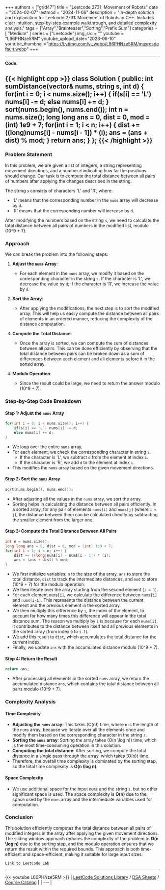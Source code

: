 
+++
authors = ["grid47"]
title = "Leetcode 2731: Movement of Robots"
date = "2024-02-07"
lastmod = "2024-11-06"
description = "In-depth solution and explanation for Leetcode 2731: Movement of Robots in C++. Includes clear intuition, step-by-step example walkthrough, and detailed complexity analysis."
tags = ["Array","Brainteaser","Sorting","Prefix Sum"]
categories = [
    "Medium"
]
series = ["Leetcode"]
img_src = ""
youtube = "L86PHNze5RM"
youtube_upload_date="2023-06-10"
youtube_thumbnail="https://i.ytimg.com/vi_webp/L86PHNze5RM/maxresdefault.webp"
+++



---
**Code:**

{{< highlight cpp >}}
class Solution {
public:
    int sumDistance(vector<int>& nums, string s, int d) {
        for(int i = 0; i < nums.size(); i++) {
            if(s[i] == 'L') nums[i] -= d;
            else nums[i] += d;
        }
        sort(nums.begin(), nums.end());
        int n = nums.size();
        long long ans = 0, dist = 0, mod = (int) 1e9 + 7;
        for(int i = 1; i < n; i++) {
            dist += ((long)nums[i] - nums[i - 1]) * (i);
            ans = (ans + dist) % mod;
        }
        return ans;
    }
};
{{< /highlight >}}
---

### Problem Statement

In this problem, we are given a list of integers, a string representing movement directions, and a number `d` indicating how far the positions should change. Our task is to compute the total distance between all pairs of numbers after applying the changes described in the string.

The string `s` consists of characters 'L' and 'R', where:
- 'L' means that the corresponding number in the `nums` array will decrease by `d`.
- 'R' means that the corresponding number will increase by `d`.

After modifying the numbers based on the string `s`, we need to calculate the total distance between all pairs of numbers in the modified list, modulo \(10^9 + 7\).

### Approach

We can break the problem into the following steps:

1. **Adjust the `nums` Array**: 
   - For each element in the `nums` array, we modify it based on the corresponding character in the string `s`. If the character is 'L', we decrease the value by `d`; if the character is 'R', we increase the value by `d`.

2. **Sort the Array**:
   - After applying the modifications, the next step is to sort the modified array. This will help us easily compute the distance between all pairs of elements in an ordered manner, reducing the complexity of the distance computation.

3. **Compute the Total Distance**:
   - Once the array is sorted, we can compute the sum of distances between all pairs. This can be done efficiently by observing that the total distance between pairs can be broken down as a sum of differences between each element and all elements before it in the sorted array.

4. **Modulo Operation**:
   - Since the result could be large, we need to return the answer modulo \(10^9 + 7\).

### Step-by-Step Code Breakdown

#### Step 1: Adjust the `nums` Array

```cpp
for(int i = 0; i < nums.size(); i++) {
    if(s[i] == 'L') nums[i] -= d;
    else nums[i] += d;
}
```

- We loop over the entire `nums` array.
- For each element, we check the corresponding character in string `s`. 
  - If the character is 'L', we subtract `d` from the element at index `i`.
  - If the character is 'R', we add `d` to the element at index `i`.
- This modifies the `nums` array based on the given movement directions.

#### Step 2: Sort the `nums` Array

```cpp
sort(nums.begin(), nums.end());
```

- After adjusting all the values in the `nums` array, we sort the array.
- Sorting helps in calculating the distance between all pairs efficiently. In a sorted array, for any pair of elements `nums[i]` and `nums[j]` (where `i < j`), the distance between them can be calculated directly by subtracting the smaller element from the larger one.

#### Step 3: Compute the Total Distance Between All Pairs

```cpp
int n = nums.size();
long long ans = 0, dist = 0, mod = (int) 1e9 + 7;
for(int i = 1; i < n; i++) {
    dist += ((long)nums[i] - nums[i - 1]) * (i);
    ans = (ans + dist) % mod;
}
```

- We first initialize variables: `n` to the size of the array, `ans` to store the total distance, `dist` to track the intermediate distances, and `mod` to store \(10^9 + 7\) for the modulo operation.
- We then iterate over the array starting from the second element (`i = 1`).
- For each element `nums[i]`, we calculate the difference between `nums[i]` and `nums[i-1]`. This represents the distance between the current element and the previous element in the sorted array.
- We then multiply this difference by `i`, the index of the element, to account for how many times this difference will appear in the total distance sum. The reason we multiply by `i` is because for each `nums[i]`, it contributes to the distance between itself and all previous elements in the sorted array (from index `0` to `i-1`).
- We add this result to `dist`, which accumulates the total distance for the current index.
- Finally, we update `ans` with the accumulated distance modulo \(10^9 + 7\).

#### Step 4: Return the Result

```cpp
return ans;
```

- After processing all elements in the sorted `nums` array, we return the accumulated distance `ans`, which contains the total distance between all pairs modulo \(10^9 + 7\).

### Complexity Analysis

#### Time Complexity

- **Adjusting the `nums` array**: This takes \(O(n)\) time, where `n` is the length of the `nums` array, because we iterate over all the elements once and modify them based on the corresponding character in the string `s`.
- **Sorting the `nums` array**: Sorting the array takes \(O(n \log n)\) time, which is the most time-consuming operation in this solution.
- **Computing the total distance**: After sorting, we compute the total distance in a single pass through the array, which takes \(O(n)\) time.
- Therefore, the overall time complexity is dominated by the sorting step, so the total time complexity is **O(n \log n)**.

#### Space Complexity

- We use additional space for the input `nums` and the string `s`, but no other significant space is used. The space complexity is **O(n)** due to the space used by the `nums` array and the intermediate variables used for computation.

### Conclusion

This solution efficiently computes the total distance between all pairs of modified integers in the array after applying the given movement directions. The sliding window approach reduces the complexity of the problem to **O(n \log n)** due to the sorting step, and the modulo operation ensures that we return the result within the required bounds. This approach is both time-efficient and space-efficient, making it suitable for large input sizes.

[`Link to LeetCode Lab`](https://leetcode.com/problems/movement-of-robots/description/)

---
{{< youtube L86PHNze5RM >}}
| [LeetCode Solutions Library](https://grid47.xyz/leetcode/) / [DSA Sheets](https://grid47.xyz/sheets/) / [Course Catalog](https://grid47.xyz/courses/) |
| --- |
